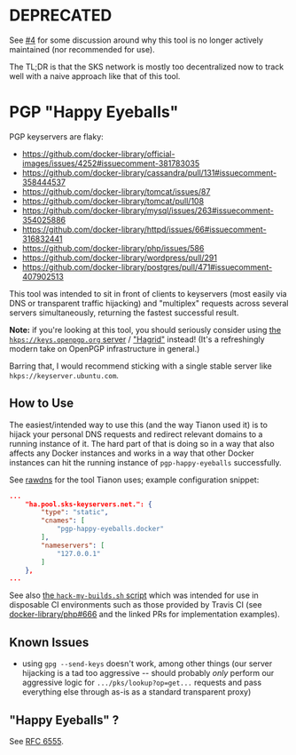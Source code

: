 # DEPRECATED

See [#4](https://github.com/tianon/pgp-happy-eyeballs/issues/4) for some discussion around why this tool is no longer actively maintained (nor recommended for use).

The TL;DR is that the SKS network is mostly too decentralized now to track well with a naive approach like that of this tool.

# PGP "Happy Eyeballs"

PGP keyservers are flaky:

- https://github.com/docker-library/official-images/issues/4252#issuecomment-381783035
- https://github.com/docker-library/cassandra/pull/131#issuecomment-358444537
- https://github.com/docker-library/tomcat/issues/87
- https://github.com/docker-library/tomcat/pull/108
- https://github.com/docker-library/mysql/issues/263#issuecomment-354025886
- https://github.com/docker-library/httpd/issues/66#issuecomment-316832441
- https://github.com/docker-library/php/issues/586
- https://github.com/docker-library/wordpress/pull/291
- https://github.com/docker-library/postgres/pull/471#issuecomment-407902513

This tool was intended to sit in front of clients to keyservers (most easily via DNS or transparent traffic hijacking) and "multiplex" requests across several servers simultaneously, returning the fastest successful result.

**Note:** if you're looking at this tool, you should seriously consider using [the `hkps://keys.openpgp.org` server](https://keys.openpgp.org/about) / ["Hagrid"](https://gitlab.com/hagrid-keyserver/hagrid) instead! (It's a refreshingly modern take on OpenPGP infrastructure in general.)

Barring that, I would recommend sticking with a single stable server like `hkps://keyserver.ubuntu.com`.

## How to Use

The easiest/intended way to use this (and the way Tianon used it) is to hijack your personal DNS requests and redirect relevant domains to a running instance of it. The hard part of that is doing so in a way that also affects any Docker instances and works in a way that other Docker instances can hit the running instance of `pgp-happy-eyeballs` successfully.

See [rawdns](https://github.com/tianon/rawdns) for the tool Tianon uses; example configuration snippet:

```json
...
	"ha.pool.sks-keyservers.net.": {
		"type": "static",
		"cnames": [
			"pgp-happy-eyeballs.docker"
		],
		"nameservers": [
			"127.0.0.1"
		]
	},
...
```

See also [the `hack-my-builds.sh` script](hack-my-builds.sh) which was intended for use in disposable CI environments such as those provided by Travis CI (see [docker-library/php#666](https://github.com/docker-library/php/pull/666) and the linked PRs for implementation examples).

## Known Issues

- using `gpg --send-keys` doesn't work, among other things (our server hijacking is a tad too aggressive -- should probably *only* perform our aggressive logic for `.../pks/lookup?op=get...` requests and pass everything else through as-is as a standard transparent proxy)

## "Happy Eyeballs" ?

See [RFC 6555](https://tools.ietf.org/html/rfc6555).
